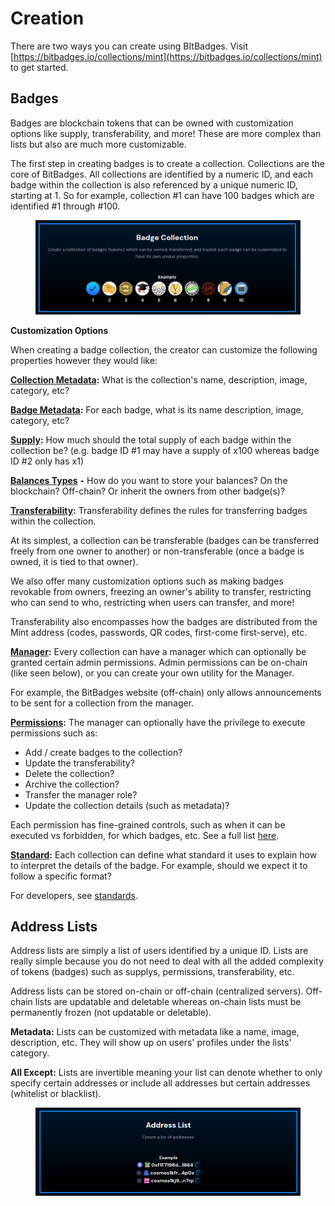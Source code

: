 # Creation

There are two ways you can create using BItBadges. Visit [https://bitbadges.io/collections/mint](https://bitbadges.io/collections/mint) to get started.

## **Badges**

Badges are blockchain tokens that can be owned with customization options like supply, transferability, and more! These are more complex than lists but also are much more customizable.

The first step in creating badges is to create a collection. Collections are the core of BitBadges. All collections are identified by a numeric ID, and each badge within the collection is also referenced by a unique numeric ID, starting at 1. So for example, collection #1 can have 100 badges which are identified #1 through #100.

<figure><img src="../../.gitbook/assets/image (5).png" alt=""><figcaption></figcaption></figure>

**Customization Options**

When creating a badge collection, the creator can customize the following properties however they would like:

[**Collection Metadata**](../concepts/metadata.md)**:** What is the collection's name, description, image, category, etc?

[**Badge Metadata**](../concepts/metadata.md)**:** For each badge, what is its name description, image, category, etc?

[**Supply**](../concepts/total-supplys.md)**:** How much should the total supply of each badge within the collection be? (e.g. badge ID #1 may have a supply of x100 whereas badge ID #2 only has x1)

[**Balances Types**](../concepts/balances-types.md) **-** How do you want to store your balances? On the blockchain? Off-chain? Or inherit the owners from other badge(s)?

[**Transferability**](../concepts/transferability.md)**:** Transferability defines the rules for transferring badges within the collection.&#x20;

At its simplest, a collection can be transferable (badges can be transferred freely from one owner to another) or non-transferable (once a badge is owned, it is tied to that owner).

We also offer many customization options such as making badges revokable from owners, freezing an owner's ability to transfer, restricting who can send to who, restricting when users can transfer, and more!

Transferability also encompasses how the badges are distributed from the Mint address (codes, passwords, QR codes, first-come first-serve), etc.

[**Manager**](../concepts/manager.md)**:** Every collection can have a manager which can optionally be granted certain admin permissions. Admin permissions can be on-chain (like seen below), or you can create your own utility for the Manager.&#x20;

For example, the BitBadges website (off-chain) only allows announcements to be sent for a collection from the manager.

[**Permissions**](../concepts/manager.md)**:** The manager can optionally have the privilege to execute permissions such as:

* Add / create badges to the collection?
* Update the transferability?
* Delete the collection?
* Archive the collection?
* Transfer the manager role?
* Update the collection details (such as metadata)?

Each permission has fine-grained controls, such as when it can be executed vs forbidden, for which badges, etc. See a full list [here](../concepts/manager.md).

[**Standard**](../concepts/standards.md)**:** Each collection can define what standard it uses to explain how to interpret the details of the badge. For example, should we expect it to follow a specific format?

For developers, see [standards](../../for-developers/concepts/standards.md).

## Address Lists

Address lists are simply a list of users identified by a unique ID. Lists are really simple because you do not need to deal with all the added complexity of tokens (badges) such as supplys, permissions, transferability, etc.&#x20;

Address lists can be stored on-chain or off-chain (centralized servers). Off-chain lists are updatable and deletable whereas on-chain lists must be permanently frozen (not updatable or deletable).&#x20;

**Metadata:** Lists can be customized with metadata like a name, image, description, etc. They will show up on users' profiles under the lists' category.

**All Except:** Lists are invertible meaning your list can denote whether to only specify certain addresses or include all addresses but certain addresses (whitelist or blacklist).

<figure><img src="../../.gitbook/assets/image (6).png" alt=""><figcaption></figcaption></figure>
